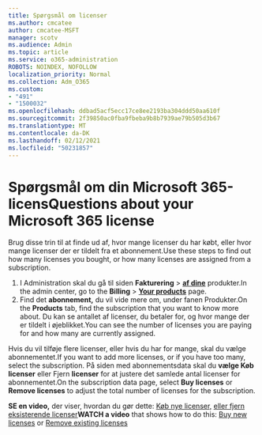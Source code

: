```yaml
---
title: Spørgsmål om licenser
ms.author: cmcatee
author: cmcatee-MSFT
manager: scotv
ms.audience: Admin
ms.topic: article
ms.service: o365-administration
ROBOTS: NOINDEX, NOFOLLOW
localization_priority: Normal
ms.collection: Adm_O365
ms.custom:
- "491"
- "1500032"
ms.openlocfilehash: ddbad5acf5ecc17ce8ee2193ba304ddd50aa610f
ms.sourcegitcommit: 2f39850ac0fba9fbeba9b8b7939ae79b505d3b67
ms.translationtype: MT
ms.contentlocale: da-DK
ms.lasthandoff: 02/12/2021
ms.locfileid: "50231857"
---
```

# <a name="questions-about-your-microsoft-365-license"></a><span data-ttu-id="96f22-102">Spørgsmål om din Microsoft 365-licens</span><span class="sxs-lookup"><span data-stu-id="96f22-102">Questions about your Microsoft 365 license</span></span>

<span data-ttu-id="96f22-103">Brug disse trin til at finde ud af, hvor mange licenser du har købt, eller hvor mange licenser der er tildelt fra et abonnement.</span><span class="sxs-lookup"><span data-stu-id="96f22-103">Use these steps to find out how many licenses you bought, or how many licenses are assigned from a subscription.</span></span>
  
1. <span data-ttu-id="96f22-104">I Administration skal du gå til siden **Fakturering** \> **[af dine](https://go.microsoft.com/fwlink/p/?linkid=842054)** produkter.</span><span class="sxs-lookup"><span data-stu-id="96f22-104">In the admin center, go to the **Billing** \> **[Your products](https://go.microsoft.com/fwlink/p/?linkid=842054)** page.</span></span>
2. <span data-ttu-id="96f22-105">Find det **abonnement,** du vil vide mere om, under fanen Produkter.</span><span class="sxs-lookup"><span data-stu-id="96f22-105">On the **Products** tab, find the subscription that you want to know more about.</span></span> <span data-ttu-id="96f22-106">Du kan se antallet af licenser, du betaler for, og hvor mange der er tildelt i øjeblikket.</span><span class="sxs-lookup"><span data-stu-id="96f22-106">You can see the number of licenses you are paying for and how many are currently assigned.</span></span>

<span data-ttu-id="96f22-107">Hvis du vil tilføje flere licenser, eller hvis du har for mange, skal du vælge abonnementet.</span><span class="sxs-lookup"><span data-stu-id="96f22-107">If you want to add more licenses, or if you have too many, select the subscription.</span></span> <span data-ttu-id="96f22-108">På siden med abonnementsdata skal du **vælge Køb licenser** eller Fjern **licenser** for at justere det samlede antal licenser for abonnementet.</span><span class="sxs-lookup"><span data-stu-id="96f22-108">On the subscription data page, select **Buy licenses** or **Remove licenses** to adjust the total number of licenses for the subscription.</span></span>

<span data-ttu-id="96f22-109">**SE en video,** der viser, hvordan du gør dette: [Køb nye licenser,](https://go.microsoft.com/fwlink/p/?linkid=2154857) [eller fjern eksisterende licenser](https://go.microsoft.com/fwlink/p/?linkid=2154938)</span><span class="sxs-lookup"><span data-stu-id="96f22-109">**WATCH a video** that shows how to do this: [Buy new licenses](https://go.microsoft.com/fwlink/p/?linkid=2154857) or [Remove existing licenses](https://go.microsoft.com/fwlink/p/?linkid=2154938)</span></span>